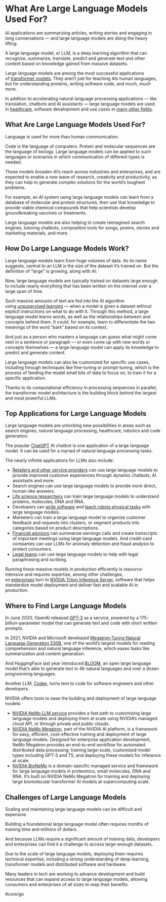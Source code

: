# What Are Large Language Models Used For?

AI applications are summarizing articles, writing stories and engaging in long conversations — and large language models are doing the heavy lifting.

A large language model, or LLM, is a deep learning algorithm that can recognize, summarize, translate, predict and generate text and other content based on knowledge gained from massive datasets.

Large language models are among the most successful applications of [transformer models](https://blogs.nvidia.com/blog/2022/03/25/what-is-a-transformer-model/). They aren’t just for teaching AIs human languages, but for understanding proteins, writing software code, and much, much more.

In addition to accelerating natural language processing applications — like translation, chatbots and AI assistants — large language models are used in [healthcare](https://blogs.nvidia.com/blog/2022/09/20/bionemo-large-language-models-drug-discovery/), software development and use cases in [many other fields](https://blogs.nvidia.com/blog/2022/10/10/llms-ai-horizon/).

## **What Are Large Language Models Used For?**

Language is used for more than human communication.

Code is the language of computers. Protein and molecular sequences are the language of biology. Large language models can be applied to such languages or scenarios in which communication of different types is needed.

These models broaden AI’s reach across industries and enterprises, and are expected to enable a new wave of research, creativity and productivity, as they can help to generate complex solutions for the world’s toughest problems.

For example, an AI system using large language models can learn from a database of molecular and protein structures, then use that knowledge to provide viable chemical compounds that help scientists develop groundbreaking vaccines or treatments.

Large language models are also helping to create reimagined search engines, tutoring chatbots, composition tools for songs, poems, stories and marketing materials, and more.

## **How Do Large Language Models Work?**

Large language models learn from huge volumes of data. As its name suggests, central to an LLM is the size of the dataset it’s trained on. But the definition of “large” is growing, along with AI.

Now, large language models are typically trained on datasets large enough to include nearly everything that has been written on the internet over a large span of time.

Such massive amounts of text are fed into the AI algorithm using [unsupervised learning](https://blogs.nvidia.com/blog/2018/08/02/supervised-unsupervised-learning/) — when a model is given a dataset without explicit instructions on what to do with it. Through this method, a large language model learns words, as well as the relationships between and concepts behind them. It could, for example, learn to differentiate the two meanings of the word “bark” based on its context.

And just as a person who masters a language can guess what might come next in a sentence or paragraph — or even come up with new words or concepts themselves — a large language model can apply its knowledge to predict and generate content.

Large language models can also be customized for specific use cases, including through techniques like fine-tuning or prompt-tuning, which is the process of feeding the model small bits of data to focus on, to train it for a specific application.

Thanks to its computational efficiency in processing sequences in parallel, the transformer model architecture is the building block behind the largest and most powerful LLMs.

## **Top Applications for Large Language Models**

Large language models are unlocking new possibilities in areas such as search engines, natural language processing, healthcare, robotics and code generation.

The popular [ChatGPT](https://openai.com/blog/chatgpt/) AI chatbot is one application of a large language model. It can be used for a myriad of natural language processing tasks.

The nearly infinite applications for LLMs also include:

-   [Retailers and other service providers](https://blogs.nvidia.com/blog/2022/09/20/kt-large-language-models/) can use large language models to provide improved customer experiences through dynamic chatbots, AI assistants and more.
-   Search engines can use large language models to provide more direct, human-like answers.
-   [Life science researchers](https://blogs.nvidia.com/blog/2022/09/20/bionemo-large-language-models-drug-discovery/) can train large language models to understand proteins, molecules, DNA and RNA.
-   Developers can [write software](https://www.tabnine.com/) and [teach robots physical tasks](https://www.deepmind.com/publications/a-generalist-agent) with large language models.
-   Marketers can train a large language model to organize customer feedback and requests into clusters, or segment products into categories based on product descriptions.
-   [Financial advisors](https://blogs.nvidia.com/blog/2021/12/08/ai-accelerating-financial-services/) can summarize earnings calls and create transcripts of important meetings using large language models. And credit-card companies can use LLMs for anomaly detection and fraud analysis to protect consumers.
-   [Legal teams](https://soundcloud.com/theaipodcast/lawyers-ai-legal-lawgeex) can use large language models to help with legal paraphrasing and scribing.

Running these massive models in production efficiently is resource-intensive and requires expertise, among other challenges, so [enterprises](https://blogs.nvidia.com/blog/2022/10/05/ai-large-language-models-triton/) turn to [NVIDIA Triton Inference Server](https://developer.nvidia.com/nvidia-triton-inference-server), software that helps standardize model deployment and deliver fast and scalable AI in production.

## **Where to Find Large Language Models**

In June 2020, OpenAI released [GPT-3](https://openai.com/blog/gpt-3-apps/) as a service, powered by a 175-billion-parameter model that can generate text and code with short written prompts.

In 2021, NVIDIA and Microsoft developed [Megatron-Turing Natural Language Generation 530B](https://developer.nvidia.com/blog/using-deepspeed-and-megatron-to-train-megatron-turing-nlg-530b-the-worlds-largest-and-most-powerful-generative-language-model/), one of the world’s largest models for reading comprehension and natural language inference, which eases tasks like summarization and content generation.

And HuggingFace last year introduced [BLOOM](https://bigscience.huggingface.co/blog/bloom), an open large language model that’s able to generate text in 46 natural languages and over a dozen programming languages.

Another LLM, [Codex](https://openai.com/blog/openai-codex/), turns text to code for software engineers and other developers.

NVIDIA offers tools to ease the building and deployment of large language models:

-   [NVIDIA NeMo LLM service](https://www.nvidia.com/en-us/gpu-cloud/nemo-llm-service/) provides a fast path to customizing large language models and deploying them at scale using NVIDIA’s managed cloud API, or through private and public clouds.
-   [NVIDIA NeMo Megatron](https://developer.nvidia.com/nemo/megatron), part of the NVIDIA AI platform, is a framework for easy, efficient, cost-effective training and deployment of large language models. Designed for enterprise application development, NeMo Megatron provides an end-to-end workflow for automated distributed data processing; training large-scale, customized model types including GPT-3 and T5; and deploying these models for inference at scale.
-   [NVIDIA BioNeMo](https://www.nvidia.com/en-us/gpu-cloud/bionemo/) is a domain-specific managed service and framework for large language models in proteomics, small molecules, DNA and RNA. It’s built on NVIDIA NeMo Megatron for training and deploying large biomolecular transformer AI models at supercomputing scale.

## **Challenges of Large Language Models**

Scaling and maintaining large language models can be difficult and expensive.

Building a foundational large language model often requires months of training time and millions of dollars.

And because LLMs require a significant amount of training data, developers and enterprises can find it a challenge to access large-enough datasets.

Due to the scale of large language models, deploying them requires technical expertise, including a strong understanding of deep learning, transformer models and distributed software and hardware.

Many leaders in tech are working to advance development and build resources that can expand access to large language models, allowing consumers and enterprises of all sizes to reap their benefits.


#core/go